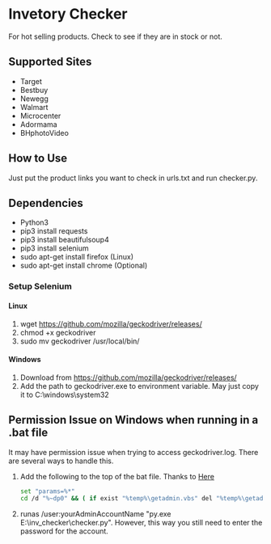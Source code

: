 # Invetory Checker
For hot selling products. Check to see if they are in stock or not.

## Supported Sites
- Target
- Bestbuy
- Newegg
- Walmart
- Microcenter
- Adormama
- BHphotoVideo

## How to Use

Just put the product links you want to check in urls.txt and run checker.py.

## Dependencies

- Python3
- pip3 install requests
- pip3 install beautifulsoup4
- pip3 install selenium
- sudo apt-get install firefox (Linux)
- sudo apt-get install chrome (Optional)

### Setup Selenium

#### Linux

1. wget https://github.com/mozilla/geckodriver/releases/
2. chmod +x geckodriver
3. sudo mv geckodriver /usr/local/bin/

#### Windows

1. Download from https://github.com/mozilla/geckodriver/releases/
2. Add the path to geckodriver.exe to environment variable. May just copy it to C:\windows\system32

## Permission Issue on Windows when running in a .bat file

It may have permission issue when trying to access geckodriver.log. There are several ways to handle this.

1. Add the following to the top of the bat file. Thanks to [Here](https://stackoverflow.com/questions/6811372/how-to-code-a-bat-file-to-always-run-as-admin-mode)

    ```bash
    set "params=%*"
    cd /d "%~dp0" && ( if exist "%temp%\getadmin.vbs" del "%temp%\getadmin.vbs" ) && fsutil dirty query %systemdrive% 1>nul 2>nul || (  echo Set UAC = CreateObject^("Shell.Application"^) : UAC.ShellExecute "cmd.exe", "/k cd ""%~sdp0"" && %~s0 %params%", "", "runas", 1 >> "%temp%\getadmin.vbs" && "%temp%\getadmin.vbs" && exit /B )
    ```

2. runas /user:yourAdminAccountName "py.exe E:\inv_checker\checker.py". However, this way you still need to enter the password for the account.
